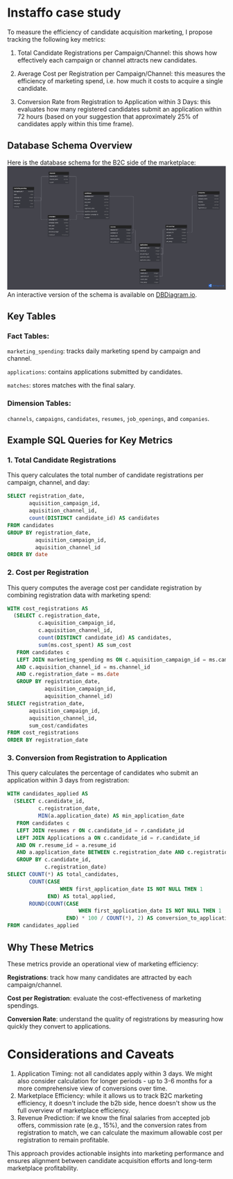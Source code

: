 # Instaffo case study

To measure the efficiency of candidate acquisition marketing, I propose tracking the following key metrics:

1. Total Candidate Registrations per Campaign/Channel: this shows how effectively each campaign or channel attracts new candidates.
2. Average Cost per Registration per Campaign/Channel: this measures the efficiency of marketing spend, i.e. how much it costs to acquire a single candidate.

3. Conversion Rate from Registration to Application within 3 Days: this evaluates how many registered candidates submit an application within 72 hours (based on your suggestion that approximately 25% of candidates apply within this time frame).

## Database Schema Overview
Here is the database schema for the B2C side of the marketplace:
![DB schema](Instaffo.png)
An interactive version of the schema is available on [DBDiagram.io](https://dbdiagram.io/d/Instaffo-67489e11e9daa85aca0c1d96).

## Key Tables
### Fact Tables:
`marketing_spending`: tracks daily marketing spend by campaign and channel.

`applications`: contains applications submitted by candidates.

`matches`: stores matches with the final salary.

### Dimension Tables:
`channels`, `campaigns`, `candidates`, `resumes`, `job_openings`, and `companies`.

## Example SQL Queries for Key Metrics

### 1. Total Candidate Registrations
This query calculates the total number of candidate registrations per campaign, channel, and day:
```sql
SELECT registration_date,
       aquisition_campaign_id,
       aquisition_channel_id,
       count(DISTINCT candidate_id) AS candidates
FROM candidates
GROUP BY registration_date,
         aquisition_campaign_id,
         aquisition_channel_id
ORDER BY date
```
### 2. Cost per Registration
This query computes the average cost per candidate registration by combining registration data with marketing spend:
```sql
WITH cost_registrations AS
  (SELECT c.registration_date,
          c.aquisition_campaign_id,
          c.aquisition_channel_id,
          count(DISTINCT candidate_id) AS candidates,
          sum(ms.cost_spent) AS sum_cost
   FROM candidates c
   LEFT JOIN marketing_spending ms ON c.aquisition_campaign_id = ms.campaign_id
   AND c.aquisition_channel_id = ms.channel_id
   AND c.registration_date = ms.date
   GROUP BY registration_date,
            aquisition_campaign_id,
            aquisition_channel_id)
SELECT registration_date,
       aquisition_campaign_id,
       aquisition_channel_id,
       sum_cost/candidates
FROM cost_registrations
ORDER BY registration_date
```
### 3. Conversion from Registration to Application
This query calculates the percentage of candidates who submit an application within 3 days from registration:
```sql
WITH candidates_applied AS
  (SELECT c.candidate_id,
          c.registration_date,
          MIN(a.application_date) AS min_application_date
   FROM candidates c
   LEFT JOIN resumes r ON c.candidate_id = r.candidate_id
   LEFT JOIN Applications a ON c.candidate_id = r.candidate_id
   AND ON r.resume_id = a.resume_id
   AND a.application_date BETWEEN c.registration_date AND c.registration_date + INTERVAL 3 DAY
   GROUP BY c.candidate_id,
            c.registration_date)
SELECT COUNT(*) AS total_candidates,
       COUNT(CASE
                 WHEN first_application_date IS NOT NULL THEN 1
             END) AS total_applied,
       ROUND(COUNT(CASE
                       WHEN first_application_date IS NOT NULL THEN 1
                   END) * 100 / COUNT(*), 2) AS conversion_to_application
FROM candidates_applied
```

## Why These Metrics
These metrics provide an operational view of marketing efficiency:

**Registrations**: track how many candidates are attracted by each campaign/channel.

**Cost per Registration**: evaluate the cost-effectiveness of marketing spendings.

**Conversion Rate**: understand the quality of registrations by measuring how quickly they convert to applications.

# Considerations and Caveats

1. Application Timing: not all candidates apply within 3 days. We might also consider calculation for longer periods - up to 3-6 months for a more comprehensive view of conversions over time.
2. Marketplace Efficiency: while it allows us to track B2C marketing efficiency, it doesn't include the b2b side, hence doesn't show us the full overview of marketplace efficiency.
3. Revenue Prediction: if we know the final salaries from accepted job offers, commission rate (e.g., 15%), and the conversion rates from registration to match, we can calculate the maximum allowable cost per registration to remain profitable.

This approach provides actionable insights into marketing performance and ensures alignment between candidate acquisition efforts and long-term marketplace profitability.